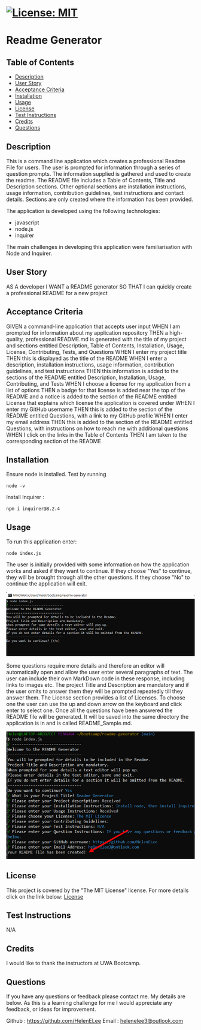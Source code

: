 
  # [![License: MIT](https://img.shields.io/badge/License-MIT-yellow.svg)](https://opensource.org/licenses/MIT)

  # Readme Generator

  ## Table of Contents
 - [Description](#description)
 - [User Story](#user-story)
 - [Acceptance Criteria](#acceptance-criteria)
 - [Installation](#installation)
 - [Usage](#usage)
 - [License](#license)
 - [Test Instructions](#test-instructions)
 - [Credits](#credits)
 - [Questions](#questions)
  
  ## Description
  This is a command line application which creates a professional Readme File for users. The user is prompted for information through a series of question prompts. The information supplied is gathered and used to create the readme. The README file includes a Table of Contents, Title and Description sections. Other optional sections are installation instructions, usage information, contribution guidelines, test instructions and contact details. Sections are only created where the information has been provided.

  The application is developed using the following technologies:
  - javascript
  - node.js
  - inquirer

  The main challenges in developing this application were familiarisation with Node and Inquirer.
  
  ## User Story
  AS A developer
  I WANT a README generator
  SO THAT I can quickly create a professional README for a new project

   ## Acceptance Criteria
  GIVEN a command-line application that accepts user input
  WHEN I am prompted for information about my application repository
  THEN a high-quality, professional README.md is generated with the title of my project and sections entitled Description, Table of Contents, Installation, Usage, License, Contributing, Tests, and Questions
  WHEN I enter my project title
  THEN this is displayed as the title of the README
  WHEN I enter a description, installation instructions, usage information, contribution guidelines, and test instructions
  THEN this information is added to the sections of the README entitled Description, Installation, Usage, Contributing, and Tests
  WHEN I choose a license for my application from a list of options
  THEN a badge for that license is added near the top of the README and a notice is added to the section of the README entitled License that explains which license the application is covered under
  WHEN I enter my GitHub username
  THEN this is added to the section of the README entitled Questions, with a link to my GitHub profile
  WHEN I enter my email address
  THEN this is added to the section of the README entitled Questions, with instructions on how to reach me with additional questions
  WHEN I click on the links in the Table of Contents
  THEN I am taken to the corresponding section of the README

  ## Installation
  Ensure node is installed. Test by running 
  ```
  node -v
  ```
  Install Inquirer : 
  ```
  npm i inquirer@8.2.4
  ```

  ## Usage
  To run this application enter:
```
node index.js
```
The user is initially provided with some information on how the application works and asked if they want to continue. If they choose "Yes" to continue, they will be brought through all the other questions. If they choose "No" to continue the application will exit.

![Here is a screenshot of the application instructions.](./utils/images/instructions.png)

Some questions require more details and therefore an editor will automatically open and allow the user enter several paragraphs of text. The user can include their own MarkDown code in these response, including links to images etc. The project Title and Description are mandatory and if the user omits to answer them they will be prompted repeatedly till they answer them. The License section provides a list of Licenses. To choose one the user can use the up and down arrow on the keyboard and click enter to select one. Once all the questions have been answered the README file will be generated. It will be saved into the same directory the application is in and is called README_Sample.md.
  
  ![Here is a screenshot of the application after all questions have been answered.](./utils/images/completed.png)

  ## License
  This project is covered by the "The MIT License" license.
  For more details click on the link below:
  [License](https://opensource.org/licenses/MIT)
  
  
  ## Test Instructions
  N/A

  ## Credits
  I would like to thank the instructors at UWA Bootcamp. 
  
  ## Questions
 If you have any questions or feedback please contact me. My details are below. As this is a learning challenge for me I would appreciate any feedback, or ideas for improvement.

 Github : https://github.com/HelenELee 
 Email : helenelee3@outlook.com
  
